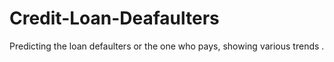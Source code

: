 # Credit-Loan-Deafaulters
Predicting the loan defaulters or the one who pays, showing various trends .
